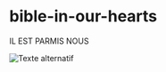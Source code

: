 # bible-in-our-hearts
IL EST PARMIS NOUS

![Texte alternatif](./src/imageimage.png "JESUS FUCKING CHRIST")